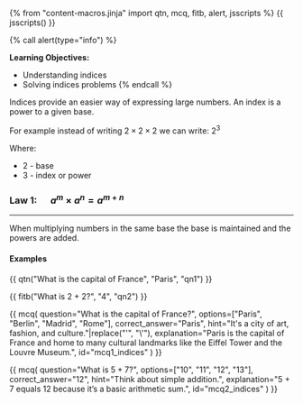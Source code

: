 {% from "content-macros.jinja" import qtn, mcq, fitb, alert, jsscripts  %}
{{ jsscripts() }}

{% call alert(type="info") %}

**Learning Objectives:**

- Understanding indices
- Solving indices problems
{% endcall %}


Indices provide an easier way of expressing large numbers. An index is a power to a given base.

For example instead of writing $2 \times 2 \times 2$ we can write: $2^3$

Where:

- $2$ - base 
- $3$ - index or power


### Law 1:  $\quad a^m \times a^n = a^{m+n}$
---
When multiplying numbers in the same base the base is maintained and the powers are added.


#### Examples


{{ qtn("What is the capital of France", "Paris", "qn1") }}

{{ fitb("What is 2 + 2?", "4", "qn2") }}

{{ mcq(
  question="What is the capital of France?", 
  options=["Paris", "Berlin", "Madrid", "Rome"], 
  correct_answer="Paris", 
  hint="It's a city of art, fashion, and culture."|replace("'", "\\'"), 
  explanation="Paris is the capital of France and home to many cultural landmarks like the Eiffel Tower and the Louvre Museum.",
  id="mcq1_indices"
) }}

{{ mcq(
  question="What is $5 + 7$?", 
  options=["10", "11", "12", "13"], 
  correct_answer="12", 
  hint="Think about simple addition.", 
  explanation="5 + 7 equals 12 because it’s a basic arithmetic sum.",
  id="mcq2_indices"
) }}